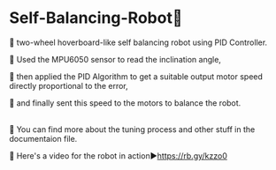 # Self-Balancing-Robot:car:

:star2: two-wheel hoverboard-like self balancing robot using PID Controller.

:star2: Used the MPU6050 sensor to read the inclination angle,</br>

:star2: then applied the PID Algorithm to get a suitable output motor speed directly proportional to the error, </br>

:star2: and finally sent this speed to the motors to balance the robot. </br></br>

:star2: You can find more about the tuning process and other stuff in the documentaion file.

:star2: Here's a video for the robot in action:arrow_forward:https://rb.gy/kzzo0
